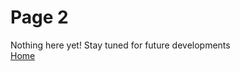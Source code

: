 # Page 2
Nothing here yet! Stay tuned for future developments   
[Home](https://abiabrown.github.io/TSWD/)
